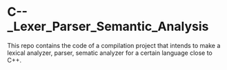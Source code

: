 # C--_Lexer_Parser_Semantic_Analysis
This repo contains the code of a compilation project that intends to make a lexical analyzer, parser, sematic analyzer for a certain language close to C++. 

